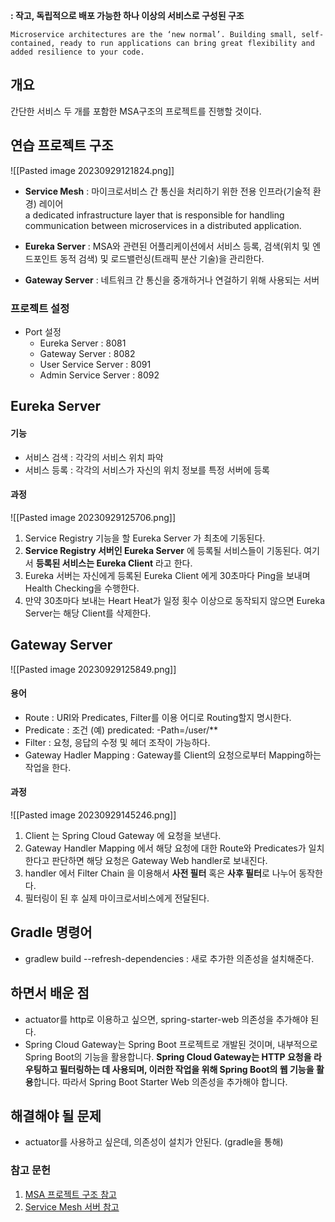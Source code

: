 **: 작고, 독립적으로 배포 가능한 하나 이상의 서비스로 구성된 구조**
```
Microservice architectures are the ‘new normal’. Building small, self-contained, ready to run applications can bring great flexibility and added resilience to your code.
```

## 개요
간단한 서비스 두 개를 포함한 MSA구조의 프로젝트를 진행할 것이다.

## 연습 프로젝트 구조

![[Pasted image 20230929121824.png]]
* **Service Mesh** : 마이크로서비스 간 통신을 처리하기 위한 전용 인프라(기술적 환경) 레이어  
	a dedicated infrastructure layer that is responsible for handling communication between microservices in a distributed application.

* **Eureka Server** : MSA와 관련된 어플리케이션에서 서비스 등록, 검색(위치 및 엔드포인트 동적 검색) 및 로드밸런싱(트래픽 분산 기술)을 관리한다.

* **Gateway Server** : 네트워크 간 통신을 중개하거나 연걸하기 위해 사용되는 서버

### 프로젝트 설정
* Port 설정
	* Eureka Server : 8081
	* Gateway Server : 8082
	* User Service Server : 8091
	* Admin Service Server : 8092


## Eureka Server

#### 기능
* 서비스 검색 : 각각의 서비스 위치 파악
* 서비스 등록 : 각각의 서비스가 자신의 위치 정보를 특정 서버에 등록

#### 과정

![[Pasted image 20230929125706.png]]

1. Service Registry 기능을 할 Eureka Server 가 최초에 기동된다.
2. **Service Registry 서버인 Eureka Server** 에 등록될 서비스들이 기동된다. 여기서 **등록된 서비스는 Eureka Client** 라고 한다.
3. Eureka 서버는 자신에게 등록된 Eureka Client 에게 30초마다 Ping을 보내며 Health Checking을 수행한다.
4. 만약 30초마다 보내는 Heart Heat가 일정 횟수 이상으로 동작되지 않으면 Eureka Server는 해당 Client를 삭제한다.


















## Gateway Server

![[Pasted image 20230929125849.png]]
#### 용어
* Route : URI와 Predicates, Filter를 이용 어디로 Routing할지 명시한다.
* Predicate : 조건 (예) predicated: -Path=/user/**
* Filter : 요청, 응답의 수정 및 헤더 조작이 가능하다.
* Gateway Hadler Mapping : Gateway를 Client의 요청으로부터 Mapping하는 작업을 한다.

#### 과정
![[Pasted image 20230929145246.png]]
1. Client 는 Spring Cloud Gateway 에 요청을 보낸다.
2. Gateway Handler Mapping 에서 해당 요청에 대한 Route와 Predicates가 일치한다고 판단하면 해당 요청은 Gateway Web handler로 보내진다.
3. handler 에서 Filter Chain 을 이용해서 **사전 필터** 혹은 **사후 필터**로 나누어 동작한다.
4. 필터링이 된 후 실제 마이크로서비스에게 전달된다.




## Gradle 명령어
* gradlew build --refresh-dependencies : 새로 추가한 의존성을 설치해준다.


## 하면서 배운 점
* actuator를 http로 이용하고 싶으면, spring-starter-web 의존성을 추가해야 된다.
* Spring Cloud Gateway는 Spring Boot 프로젝트로 개발된 것이며, 내부적으로 Spring Boot의 기능을 활용합니다. **Spring Cloud Gateway는 HTTP 요청을 라우팅하고 필터링하는 데 사용되며, 이러한 작업을 위해 Spring Boot의 웹 기능을 활용**합니다. 따라서 Spring Boot Starter Web 의존성을 추가해야 합니다.

## 해결해야 될 문제
* actuator를 사용하고 싶은데, 의존성이 설치가 안된다. (gradle을 통해)

### 참고 문헌

1. [MSA 프로젝트 구조 참고](https://wonit.tistory.com/506)
2. [Service Mesh 서버 참고](https://wonit.tistory.com/495?category=854728)
